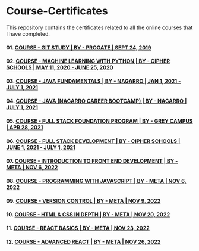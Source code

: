 # Course-Certificates
This repository contains the certificates related to all the online courses that I have completed.

#### 01. [COURSE - GIT STUDY | BY - PROGATE | SEPT 24, 2019](https://drive.google.com/file/d/1FwvM898Nc10gSIMAYpaZO-juV9gVwKyO/view?usp=share_link)
#### 02. [COURSE - MACHINE LEARNING WITH PYTHON | BY - CIPHER SCHOOLS | MAY 11, 2020 - JUNE 25, 2020](https://drive.google.com/file/d/1C2EFV1imzvp1TvsChwhcrgHs3xGwZ18_/view?usp=share_link)
#### 03. [COURSE - JAVA FUNDAMENTALS | BY - NAGARRO | JAN 1, 2021 - JULY 1, 2021](https://drive.google.com/file/d/1brbFWbhBM5vfE64Wh6RdRua1BO4vfdvK/view?usp=share_link)
#### 04. [COURSE - JAVA (NAGARRO CAREER BOOTCAMP) | BY - NAGARRO | JULY 1, 2021](https://drive.google.com/file/d/14okXBQ3TtIy49lcs21GDQzku972ukkz7/view?usp=share_link)
#### 05. [COURSE - FULL STACK FOUNDATION PROGRAM | BY - GREY CAMPUS | APR 28, 2021](https://drive.google.com/file/d/1G2-xMAPr3HaWXaxNEfBYxDlRcj1bQjlY/view?usp=share_link)
#### 06. [COURSE - FULL STACK DEVELOPMENT | BY - CIPHER SCHOOLS | JUNE 1, 2021 - JULY 1, 2021](https://drive.google.com/file/d/1v45SKtnCzAVI4x6LuQiolNcblOpMH5sa/view?usp=share_link)
#### 07. [COURSE - INTRODUCTION TO FRONT END DEVELOPMENT | BY - META | NOV 6, 2022](https://drive.google.com/file/d/1BE5ui6GM-jxbBFGrd6BFWcxzmr_uoCRK/view?usp=share_link)
#### 08. [COURSE - PROGRAMMING WITH JAVASCRIPT | BY - META | NOV 6, 2022](https://drive.google.com/file/d/1t0teyUHafmdqXYQzdc-qgx-3MyEDR8Dz/view?usp=share_link)
#### 09. [COURSE - VERSION CONTROL | BY - META | NOV 9, 2022](https://drive.google.com/file/d/12ei3VqfgNnK3hm3BA22Xq3yeB7x5vSUm/view?usp=share_link)
#### 10. [COURSE - HTML & CSS IN DEPTH | BY - META | NOV 20, 2022](https://drive.google.com/file/d/1XhyZI9bnzG5MHXa5XSru1S6r33Fg8Oth/view?usp=share_link)
#### 11. [COURSE - REACT BASICS | BY - META | NOV 23, 2022](https://drive.google.com/file/d/1LrdZwz97fY5e1cnei7UEATlEWCMml2SD/view?usp=share_link)
#### 12. [COURSE - ADVANCED REACT | BY - META | NOV 26, 2022](https://drive.google.com/file/d/1LZ_R4gdkUbdR8LkJ0yjA8kOfTfbTiurV/view?usp=share_link)